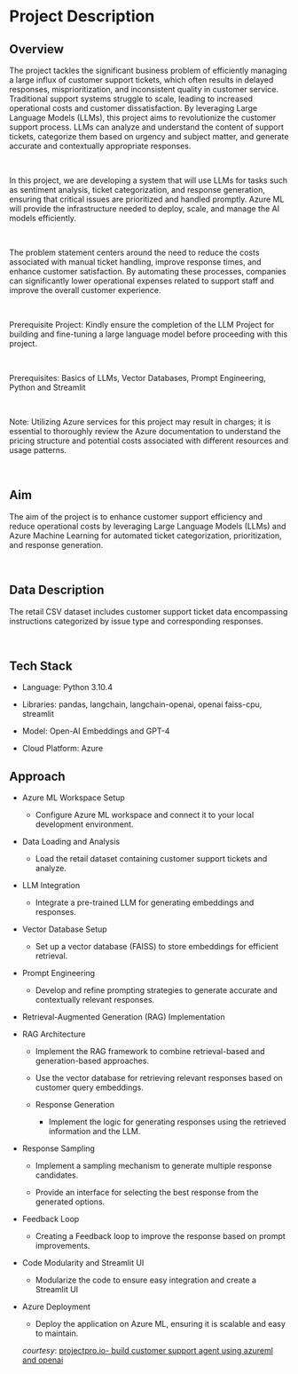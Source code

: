 # Project Description

## Overview

The project tackles the significant business problem of efficiently managing a large influx of customer support tickets, which often results in delayed responses, misprioritization, and inconsistent quality in customer service. Traditional support systems struggle to scale, leading to increased operational costs and customer dissatisfaction. By leveraging Large Language Models (LLMs), this project aims to revolutionize the customer support process. LLMs can analyze and understand the content of support tickets, categorize them based on urgency and subject matter, and generate accurate and contextually appropriate responses.

<br> 

In this project, we are developing a system that will use LLMs for tasks such as sentiment analysis, ticket categorization, and response generation, ensuring that critical issues are prioritized and handled promptly. Azure ML will provide the infrastructure needed to deploy, scale, and manage the AI models efficiently.

 <br>

The problem statement centers around the need to reduce the costs associated with manual ticket handling, improve response times, and enhance customer satisfaction. By automating these processes, companies can significantly lower operational expenses related to support staff and improve the overall customer experience. 

 <br>

Prerequisite Project: Kindly ensure the completion of the LLM Project for building and fine-tuning a large language model before proceeding with this project.


<br>

Prerequisites: Basics of LLMs, Vector Databases, Prompt Engineering, Python and Streamlit

 <br>

Note: Utilizing Azure services for this project may result in charges; it is essential to thoroughly review the Azure documentation to understand the pricing structure and potential costs associated with different resources and usage patterns.

<br>


## Aim

The aim of the project is to enhance customer support efficiency and reduce operational costs by leveraging Large Language Models (LLMs) and Azure Machine Learning for automated ticket categorization, prioritization, and response generation.

<br>


## Data Description 

The retail CSV dataset includes customer support ticket data encompassing instructions categorized by issue type and corresponding responses.


<br>

## Tech Stack

* Language: Python 3.10.4

* Libraries: pandas, langchain, langchain-openai, openai faiss-cpu, streamlit

* Model: Open-AI Embeddings and GPT-4

* Cloud Platform: Azure


## Approach

* Azure ML Workspace Setup

    * Configure Azure ML workspace and connect it to your local development environment. 

* Data Loading and Analysis

    * Load the retail dataset containing customer support tickets and analyze.

* LLM Integration

    * Integrate a pre-trained LLM for generating embeddings and responses.

* Vector Database Setup

    * Set up a vector database (FAISS) to store embeddings for efficient retrieval.

* Prompt Engineering

    * Develop and refine prompting strategies to generate accurate and contextually relevant responses.

* Retrieval-Augmented Generation (RAG) Implementation

* RAG Architecture
    * Implement the RAG framework to combine retrieval-based and generation-based approaches.
    * Use the vector database for retrieving relevant responses based on customer query embeddings.

    * Response Generation
        * Implement the logic for generating responses using the retrieved information and the LLM.
* Response Sampling

    * Implement a sampling mechanism to generate multiple response candidates.

    * Provide an interface for selecting the best response from the generated options.

* Feedback Loop

    * Creating a Feedback loop to improve the response based on prompt improvements.

* Code Modularity and Streamlit UI

    * Modularize the code to ensure easy integration and create a Streamlit UI

* Azure Deployment

    * Deploy the application on Azure ML, ensuring it is scalable and easy to maintain.

    _courtesy_: [projectpro.io- build customer support agent using azureml and openai](https://www.projectpro.io/project/hackerday-project/project-title/customer-support-agent-using-azureml-and-openai)